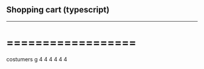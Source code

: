 ## Shopping cart (typescript)
---------------------------
==================
=================

costumers
g
4
4
4
4
4
4

